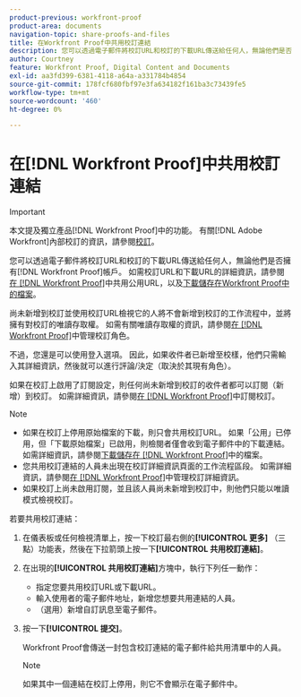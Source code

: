 ```yaml
---
product-previous: workfront-proof
product-area: documents
navigation-topic: share-proofs-and-files
title: 在Workfront Proof中共用校訂連結
description: 您可以透過電子郵件將校訂URL和校訂的下載URL傳送給任何人，無論他們是否擁有 [!DNL Workfront Proof] 帳戶。 如需校訂URL和下載URL的詳細資訊，請參閱在Workfront Proof中共用公用URL和下載儲存在Workfront Proof的檔案。
author: Courtney
feature: Workfront Proof, Digital Content and Documents
exl-id: aa3fd399-6381-4118-a64a-a331784b4854
source-git-commit: 178fcf680fbf97e3fa634182f161ba3c73439fe5
workflow-type: tm+mt
source-wordcount: '460'
ht-degree: 0%

---
```


# 在[!DNL Workfront Proof]中共用校訂連結

>[!IMPORTANT]
>
>本文提及獨立產品[!DNL Workfront Proof]中的功能。 有關[!DNL Adobe Workfront]內部校訂的資訊，請參閱[校訂](../../../review-and-approve-work/proofing/proofing.md)。

您可以透過電子郵件將校訂URL和校訂的下載URL傳送給任何人，無論他們是否擁有[!DNL Workfront Proof]帳戶。 如需校訂URL和下載URL的詳細資訊，請參閱[在 [!DNL Workfront Proof]](../../../workfront-proof/wp-work-proofsfiles/share-proofs-and-files/share-public-url.md)中共用公用URL，以及[下載儲存在Workfront Proof中的檔案](../../../workfront-proof/wp-work-proofsfiles/manage-your-work/download-files-stored.md)。

尚未新增到校訂並使用校訂URL檢視它的人將不會新增到校訂的工作流程中，並將擁有對校訂的唯讀存取權。 如需有關唯讀存取權的資訊，請參閱[在 [!DNL Workfront Proof]](../../../workfront-proof/wp-work-proofsfiles/share-proofs-and-files/manage-proof-roles.md)中管理校訂角色。

不過，您還是可以使用登入選項。 因此，如果收件者已新增至校樣，他們只需輸入其詳細資訊，然後就可以進行評論/決定（取決於其現有角色）。

如果在校訂上啟用了訂閱設定，則任何尚未新增到校訂的收件者都可以訂閱（新增）到校訂。 如需詳細資訊，請參閱[在 [!DNL Workfront Proof]](../../../workfront-proof/wp-work-proofsfiles/share-proofs-and-files/subscribe-to-proof.md)中訂閱校訂。

>[!NOTE]
>
>* 如果在校訂上停用原始檔案的下載，則只會共用校訂URL。 如果「公用」已停用，但「下載原始檔案」已啟用，則檢閱者僅會收到電子郵件中的下載連結。 如需詳細資訊，請參閱[下載儲存在 [!DNL Workfront Proof]](../../../workfront-proof/wp-work-proofsfiles/manage-your-work/download-files-stored.md)中的檔案。
>* 您共用校訂連結的人員未出現在校訂詳細資訊頁面的工作流程區段。 如需詳細資訊，請參閱[在 [!DNL Workfront Proof]](../../../workfront-proof/wp-work-proofsfiles/manage-your-work/manage-proof-details.md)中管理校訂詳細資訊。
>* 如果校訂上尚未啟用訂閱，並且該人員尚未新增到校訂中，則他們只能以唯讀模式檢視校訂。
>



若要共用校訂連結：

1. 在儀表板或任何檢視清單上，按一下校訂最右側的&#x200B;**[!UICONTROL 更多]** （三點）功能表，然後在下拉箭頭上按一下&#x200B;**[!UICONTROL 共用校訂連結]**。

1. 在出現的&#x200B;**[!UICONTROL 共用校訂連結]**&#x200B;方塊中，執行下列任一動作：

   * 指定您要共用校訂URL或下載URL。
   * 輸入使用者的電子郵件地址，新增您想要共用連結的人員。
   * （選用）新增自訂訊息至電子郵件。

1. 按一下&#x200B;**[!UICONTROL 提交]**。

   Workfront Proof會傳送一封包含校訂連結的電子郵件給共用清單中的人員。

   >[!NOTE]
   >
   >如果其中一個連結在校訂上停用，則它不會顯示在電子郵件中。
